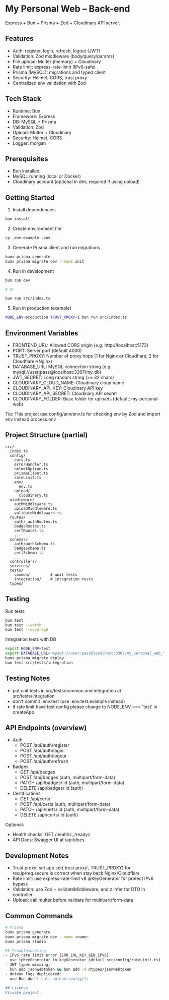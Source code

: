 # My Personal Web – Back-end

Express + Bun + Prisma + Zod + Cloudinary API server.

## Features
- Auth: register, login, refresh, logout (JWT)
- Validation: Zod middleware (body/query/params)
- File upload: Multer (memory) + Cloudinary
- Rate limit: express-rate-limit (IPv6-safe)
- Prisma (MySQL): migrations and typed client
- Security: Helmet, CORS, trust proxy
- Centralized env validation with Zod

## Tech Stack
- Runtime: Bun
- Framework: Express
- DB: MySQL + Prisma
- Validation: Zod
- Upload: Multer + Cloudinary
- Security: Helmet, CORS
- Logger: morgan

## Prerequisites
- Bun installed
- MySQL running (local or Docker)
- Cloudinary account (optional in dev, required if using upload)

## Getting Started
1) Install dependencies
```bash
bun install
```

2) Create environment file
```bash
cp .env.example .env
```

3) Generate Prisma client and run migrations
```bash
bunx prisma generate
bunx prisma migrate dev --name init
```

4) Run in development
```bash
bun run dev

# Or

bun run src/index.ts
```

5) Run in production (example)
```bash
NODE_ENV=production TRUST_PROXY=1 bun run src/index.ts
```

## Environment Variables
- FRONTEND_URL: Allowed CORS origin (e.g. http://localhost:5173)
- PORT: Server port (default 4000)
- TRUST_PROXY: Number of proxy hops (1 for Nginx or Cloudflare; 2 for Cloudflare→Nginx)
- DATABASE_URL: MySQL connection string (e.g. mysql://user:pass@localhost:3307/my_db)
- JWT_SECRET: Long random string (>= 32 chars)
- CLOUDINARY_CLOUD_NAME: Cloudinary cloud name
- CLOUDINARY_API_KEY: Cloudinary API key
- CLOUDINARY_API_SECRET: Cloudinary API secret
- CLOUDINARY_FOLDER: Base folder for uploads (default: my-personal-web)

Tip: This project use config/env/env.ts for checking env by Zod and import env instead process.env

## Project Structure (partial)
```
src/
  index.ts
  config/
    cors.ts
    errorHandler.ts
    helmetOption.ts
    prismaClient.ts
    rateLimit.ts
    env/
      env.ts
    upload/
      cloudinary.ts
  middleware/
    authMiddleware.ts
    uploadMiddleware.ts
    validateMiddleware.ts
  routes/
    auth/ authRoutes.ts
    badgeRoutes.ts
    certRoutes.ts
    ...
  schemas/
    auth/authSchema.ts
    badgeSchema.ts
    certSchema.ts
    ...
  controllers/
  services/
  tests/
    common/         # unit tests
    integration/    # integration tests
  types/
```
## Testing
  Run tests
  ```bash
  bun test
  bun test --watch
  bun test --coverage
  ```

  Integration tests with DB
  ```bash
  export NODE_ENV=test
  export DATABASE_URL="mysql://user:pass@localhost:3307/my_personal_web_test"
  bunx prisma migrate deploy
  bun test src/tests/integration
  ```

## Testing Notes
- put unit tests in src/tests/common and integration at src/tests/integration
- don't commit .env.test (use .env.test.example instead)
- if rate limit have test config please change to NODE_ENV === 'test' in createApp

## API Endpoints (overview)
- Auth
  - POST /api/auth/register
  - POST /api/auth/login
  - POST /api/auth/logout
  - POST /api/auth/refresh
- Badges
  - GET /api/badges
  - POST /api/badges (auth, multipart/form-data)
  - PATCH /api/badges/:id (auth, multipart/form-data)
  - DELETE /api/badges/:id (auth)
- Certifications
  - GET /api/certs
  - POST /api/certs (auth, multipart/form-data)
  - PATCH /api/certs/:id (auth, multipart/form-data)
  - DELETE /api/certs/:id (auth)

Optional:
- Health checks: GET /healthz, /readyz
- API Docs: Swagger UI at /api/docs 

## Development Notes
- Trust proxy: set app.set('trust proxy', TRUST_PROXY) for req.ip/req.secure is correct when stay back Nginx/Cloudflare
- Rate limit: use express-rate-limit v8 ipKeyGenerator for protect IPv6 bypass
- Validation: use Zod + validateMiddleware, and z.infer for DTO in controller
- Upload: call multer before validate for multipart/form-data

## Common Commands
```bash
# Prisma
bunx prisma generate
bunx prisma migrate dev --name <name>
bunx prisma studio

## Troubleshooting
- IPv6 rate limit error (ERR_ERL_KEY_GEN_IPV6):
  use ipKeyGenerator in keyGenerator (detail src/config/rateLimit.ts)
- JWT types missing:
  bun add jsonwebtoken && bun add -d @types/jsonwebtoken
- dotenv logs duplicated:
  use Bun don't call dotenv.config();

## License
Private project.